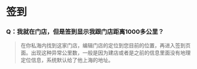 # 签到

### Q：我就在门店，但是签到显示我跟门店距离1000多公里？
> 在你私海内找到这家门店，编辑门店的定位到您目前的位置，再进入签到页面。出现这种异常公里数，一般是因为建店或者是之前的信息里面没有地理定位信息，系统默认给了他上海的地址。
> 